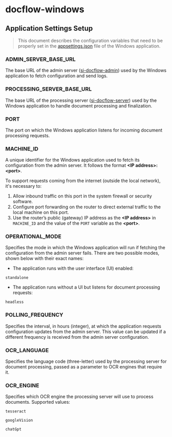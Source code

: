 # docflow-windows

## Application Settings Setup

> This document describes the configuration variables that need to be properly set in the [appsettings.json](../docflow/docflow/appsettings.json) file of the Windows application.

### ADMIN_SERVER_BASE_URL

The base URL of the admin server ([si-docflow-admin](https://github.com/HarisMalisevic/si-docflow-admin)) used by the Windows application to fetch configuration and send logs.

### PROCESSING_SERVER_BASE_URL

The base URL of the processing server ([si-docflow-server](https://github.com/kanitakadusic/si-docflow-server)) used by the Windows application to handle document processing and finalization.

### PORT

The port on which the Windows application listens for incoming document processing requests.

### MACHINE_ID

A unique identifier for the Windows application used to fetch its configuration from the admin server. It follows the format **\<IP address\>:\<port\>**.

To support requests coming from the internet (outside the local network), it's necessary to:
1. Allow inbound traffic on this port in the system firewall or security software.
2. Configure port forwarding on the router to direct external traffic to the local machine on this port.
3. Use the router’s public (gateway) IP address as the **\<IP address\>** in `MACHINE_ID` and the value of the `PORT` variable as the **\<port\>**.

### OPERATIONAL_MODE

Specifies the mode in which the Windows application will run if fetching the configuration from the admin server fails. There are two possible modes, shown below with their exact names:

- The application runs with the user interface (UI) enabled:
```
standalone
```

- The application runs without a UI but listens for document processing requests:
```
headless
```

### POLLING_FREQUENCY

Specifies the interval, in hours (integer), at which the application requests configuration updates from the admin server. This value can be updated if a different frequency is received from the admin server configuration.

### OCR_LANGUAGE

Specifies the language code (three-letter) used by the processing server for document processing, passed as a parameter to OCR engines that require it.

### OCR_ENGINE

Specifies which OCR engine the processing server will use to process documents. Supported values:

```
tesseract
```
```
googleVision
```
```
chatGpt
```
